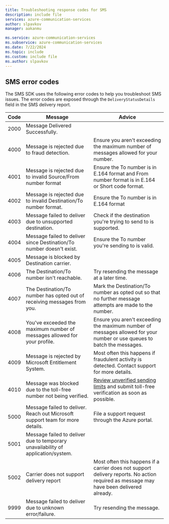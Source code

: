 ```yaml
---
title: Troubleshooting response codes for SMS
description: include file
services: azure-communication-services
author: slpavkov
manager: aakanmu

ms.service: azure-communication-services
ms.subservice: azure-communication-services
ms.date: 7/22/2024
ms.topic: include
ms.custom: include file
ms.author: slpavkov
---
```

## SMS error codes

The SMS SDK uses the following error codes to help you troubleshoot SMS issues. The error codes are exposed through the `DeliveryStatusDetails` field in the SMS delivery report. 

| Code | Message | Advice |
| --- | --- | --- |
| 2000 | Message Delivered Successfully. |  |
| 4000 | Message is rejected due to fraud detection. | Ensure you aren't exceeding the maximum number of messages allowed for your number. |
| 4001 | Message is rejected due to invalid Source/From number format| Ensure the To number is in E.164 format and From number format is in E.164 or Short code format. |
| 4002 | Message is rejected due to invalid Destination/To number format. | Ensure the To number is in E.164 format |
| 4003 | Message failed to deliver due to unsupported destination. | Check if the destination you're trying to send to is supported. |
| 4004 | Message failed to deliver since Destination/To number doesn't exist. | Ensure the To number you're sending to is valid. |
| 4005 | Message is blocked by Destination carrier. |  |
| 4006 | The Destination/To number isn't reachable. | Try resending the message at a later time. |
| 4007 | The Destination/To number has opted out of receiving messages from you. | Mark the Destination/To number as opted out so that no further message attempts are made to the number. |
| 4008 | You've exceeded the maximum number of messages allowed for your profile. | Ensure you aren't exceeding the maximum number of messages allowed for your number or use queues to batch the messages. |
| 4009 | Message is rejected by Microsoft Entitlement System. | Most often this happens if fraudulent activity is detected. Contact support for more details. |
| 4010 | Message was blocked due to the toll-free number not being verified. | [Review unverified sending limits](../../sms/sms-faq.md#toll-free-verification) and submit toll-free verification as soon as possible. |
| 5000 | Message failed to deliver. Reach out Microsoft support team for more details. | File a support request through the Azure portal. |
| 5001 | Message failed to deliver due to temporary unavailability of application/system. |  |
| 5002 | Carrier does not support delivery report | Most often this happens if a carrier does not support delivery reports. No action required as message may have been delivered already. |
| 9999 | Message failed to deliver due to unknown error/failure. | Try resending the message. |